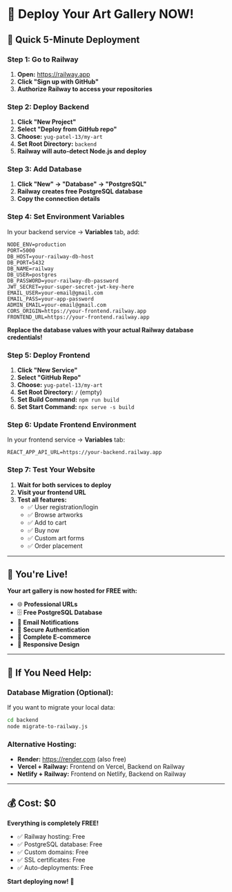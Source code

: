 # 🚀 Deploy Your Art Gallery NOW!

## **🎯 Quick 5-Minute Deployment**

### **Step 1: Go to Railway**
1. **Open:** https://railway.app
2. **Click "Sign up with GitHub"**
3. **Authorize Railway to access your repositories**

### **Step 2: Deploy Backend**
1. **Click "New Project"**
2. **Select "Deploy from GitHub repo"**
3. **Choose:** `yug-patel-13/my-art`
4. **Set Root Directory:** `backend`
5. **Railway will auto-detect Node.js and deploy**

### **Step 3: Add Database**
1. **Click "New" → "Database" → "PostgreSQL"**
2. **Railway creates free PostgreSQL database**
3. **Copy the connection details**

### **Step 4: Set Environment Variables**
In your backend service → **Variables** tab, add:

```env
NODE_ENV=production
PORT=5000
DB_HOST=your-railway-db-host
DB_PORT=5432
DB_NAME=railway
DB_USER=postgres
DB_PASSWORD=your-railway-db-password
JWT_SECRET=your-super-secret-jwt-key-here
EMAIL_USER=your-email@gmail.com
EMAIL_PASS=your-app-password
ADMIN_EMAIL=your-email@gmail.com
CORS_ORIGIN=https://your-frontend.railway.app
FRONTEND_URL=https://your-frontend.railway.app
```

**Replace the database values with your actual Railway database credentials!**

### **Step 5: Deploy Frontend**
1. **Click "New Service"**
2. **Select "GitHub Repo"**
3. **Choose:** `yug-patel-13/my-art`
4. **Set Root Directory:** `/` (empty)
5. **Set Build Command:** `npm run build`
6. **Set Start Command:** `npx serve -s build`

### **Step 6: Update Frontend Environment**
In your frontend service → **Variables** tab:

```env
REACT_APP_API_URL=https://your-backend.railway.app
```

### **Step 7: Test Your Website**
1. **Wait for both services to deploy**
2. **Visit your frontend URL**
3. **Test all features:**
   - ✅ User registration/login
   - ✅ Browse artworks
   - ✅ Add to cart
   - ✅ Buy now
   - ✅ Custom art forms
   - ✅ Order placement

---

## **🎉 You're Live!**

**Your art gallery is now hosted for FREE with:**
- 🌐 **Professional URLs**
- 🗄️ **Free PostgreSQL Database**
- 📧 **Email Notifications**
- 🔐 **Secure Authentication**
- 🛒 **Complete E-commerce**
- 📱 **Responsive Design**

---

## **🔧 If You Need Help:**

### **Database Migration (Optional):**
If you want to migrate your local data:
```bash
cd backend
node migrate-to-railway.js
```

### **Alternative Hosting:**
- **Render:** https://render.com (also free)
- **Vercel + Railway:** Frontend on Vercel, Backend on Railway
- **Netlify + Railway:** Frontend on Netlify, Backend on Railway

---

## **💰 Cost: $0**

**Everything is completely FREE!**
- ✅ Railway hosting: Free
- ✅ PostgreSQL database: Free
- ✅ Custom domains: Free
- ✅ SSL certificates: Free
- ✅ Auto-deployments: Free

**Start deploying now!** 🚀
